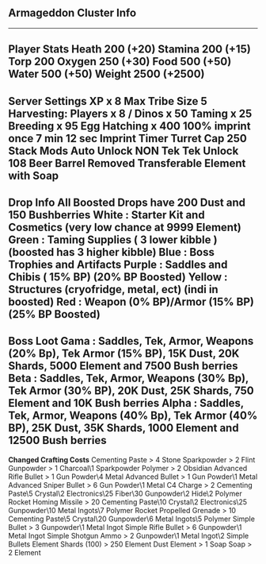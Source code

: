 Armageddon Cluster Info
--------------------------------------------------------------
--------------------------------------------------------------
**Player Stats**
Heath 200 (+20)
Stamina 200 (+15)
Torp 200
Oxygen 250 (+30)
Food 500 (+50)
Water 500 (+50)
Weight 2500 (+2500)
--------------------------------------------------------------
**Server Settings**
XP x 8
Max Tribe Size 5
Harvesting: Players x 8 / Dinos x 50
Taming x 25
Breeding x 95
Egg Hatching x 400
100% imprint once
7 min 12 sec Imprint Timer
Turret Cap 250
Stack Mods
Auto Unlock NON Tek
Tek Unlock 108
Beer Barrel Removed
Transferable Element with Soap
--------------------------------------------------------------
**Drop Info**
All Boosted Drops have 200 Dust and 150 Bushberries
White : Starter Kit and Cosmetics (very low chance at 9999 Element) 
Green : Taming Supplies ( 3 lower kibble ) (boosted has 3 higher kibble)
Blue : Boss Trophies and Artifacts 
Purple : Saddles and Chibis ( 15% BP) (20% BP Boosted)
Yellow : Structures (cryofridge, metal, ect) (indi in boosted)
Red : Weapon (0% BP)/Armor (15% BP) (25% BP Boosted)
--------------------------------------------------------------
**Boss Loot**
Gama : Saddles, Tek, Armor, Weapons (20% Bp), Tek Armor (15% BP), 15K Dust, 20K Shards, 5000 Element and 7500 Bush berries
Beta : Saddles, Tek, Armor, Weapons (30% Bp), Tek Armor (30% BP), 20K Dust, 25K Shards, 750 Element and 10K Bush berries
Alpha : Saddles, Tek, Armor, Weapons (40% Bp), Tek Armor (40% BP), 25K Dust, 35K Shards, 1000 Element and 12500 Bush berries
--------------------------------------------------------------
**Changed Crafting Costs**
Cementing Paste > 4 Stone
Sparkpowder > 2 Flint
Gunpowder > 1 Charcoal\1 Sparkpowder
Polymer > 2 Obsidian
Advanced Rifle Bullet > 1 Gun Powder\4 Metal
Advanced Bullet > 1 Gun Powder\1 Metal
Advanced Sniper Bullet > 6 Gun Powder\1 Metal
C4 Charge > 2 Cementing Paste\5 Crystal\2 Electronics\25 Fiber\30 Gunpowder\2 Hide\2 Polymer
Rocket Homing Missile > 20 Cementing Paste\10 Crystal\2 Electronics\25 Gunpowder\10 Metal Ingots\7 Polymer
Rocket Propelled Grenade > 10 Cementing Paste\5 Crystal\20 Gunpowder\6 Metal Ingots\5 Polymer
Simple Bullet > 3 Gunpowder\1 Metal Ingot
Simple Rifle Bullet > 6 Gunpowder\1 Metal Ingot
Simple Shotgun Ammo > 2 Gunpowder\1 Metal Ingot\2 Simple Bullets
Element Shards (100) > 250 Element Dust
Element > 1 Soap
Soap > 2 Element

